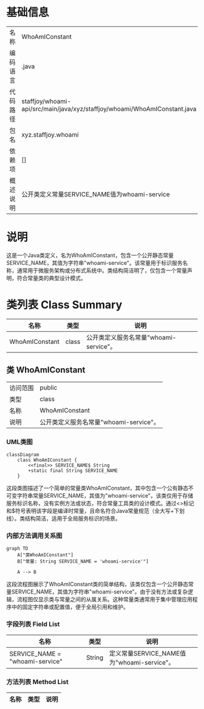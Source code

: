# 基础信息

|      |      |
|------|------|
| 名称 | WhoAmIConstant |
| 编码语言 | .java |
| 代码路径 | staffjoy/whoami-api/src/main/java/xyz/staffjoy/whoami/WhoAmIConstant.java |
| 包名 | xyz.staffjoy.whoami |
| 依赖项 | [] |
| 概述说明 | 公开类定义常量SERVICE_NAME值为whoami-service |

# 说明

这是一个Java类定义，名为WhoAmIConstant，包含一个公开静态常量SERVICE_NAME，其值为字符串"whoami-service"。该常量用于标识服务名称，通常用于微服务架构或分布式系统中。类结构简洁明了，仅包含一个常量声明，符合常量类的典型设计模式。

# 类列表 Class Summary

| 名称   | 类型  | 说明 |
|-------|------|-------------|
| WhoAmIConstant | class | 公开类定义服务名常量"whoami-service"。 |



## 类 WhoAmIConstant

|      |      |
|------|------|
| 访问范围 | public |
| 类型 | class |
| 名称 | WhoAmIConstant |
| 说明 | 公开类定义服务名常量"whoami-service"。 |


### UML类图

```mermaid
classDiagram
    class WhoAmIConstant {
        <<final>> SERVICE_NAME$ String
        +static final String SERVICE_NAME
    }
```

这段类图描述了一个简单的常量类WhoAmIConstant，其中包含一个公有静态不可变字符串常量SERVICE_NAME，其值为"whoami-service"。该类仅用于存储服务标识名称，没有实例方法或状态，符合常量工具类的设计模式。通过<<final>>标记和$符号表明该字段是编译时常量，且命名符合Java常量规范（全大写+下划线）。类结构简洁，适用于全局服务标识的场景。


### 内部方法调用关系图

```mermaid
graph TD
    A["类WhoAmIConstant"]
    B["常量: String SERVICE_NAME = 'whoami-service'"]

    A --> B
```

这段流程图展示了WhoAmIConstant类的简单结构，该类仅包含一个公开静态常量SERVICE_NAME，其值为字符串"whoami-service"。由于没有方法或复杂逻辑，流程图仅显示类与常量之间的从属关系。这种常量类通常用于集中管理应用程序中的固定字符串或配置值，便于全局引用和维护。

### 字段列表 Field List

| 名称  | 类型  | 说明 |
|-------|-------|------|
| SERVICE_NAME = "whoami-service" | String | 定义常量SERVICE_NAME值为"whoami-service"。 |

### 方法列表 Method List

| 名称  | 类型  | 说明 |
|-------|-------|------|




